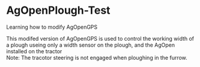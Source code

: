 # AgOpenPlough-Test  
Learning how to modify AgOpenGPS  
  
This modifed version of AgOpenGPS is used to control the working width of a plough useing only a width sensor on the plough, and the AgOpen installed on the tractor  
Note: The tracotor steering is not engaged when ploughing in the furrow.  
